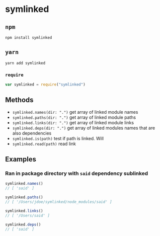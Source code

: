 # symlinked


## `npm`
```
npm install symlinked
```

## `yarn`
```
yarn add symlinked
```

### `require`

```js
var symlinked = require("symlinked")
```

## Methods

- `symlinked.names(dir: ".")` get array of linked module names
- `symlinked.paths(dir: ".")` get array of linked module paths
- `symlinked.links(dir: ".")` get array of linked module links
- `symlinked.deps(dir: ".")` get array of linked modules names that are also dependencies
- `symlinked.is(path)` test if path is linked. Will
- `symlinked.read(path)` read link

## Examples

### Ran in package directory with `said` dependency sublinked

```js
symlinked.names()
// [ 'said' ]
```

```js
symlinked.paths()
// [ '/Users/jdoe/symlinked/node_modules/said' ]
```

```js
symlinked.links()
// [ '/Users/said' ]
```

```js
symlinked.deps()
// [ 'said' ]
```
